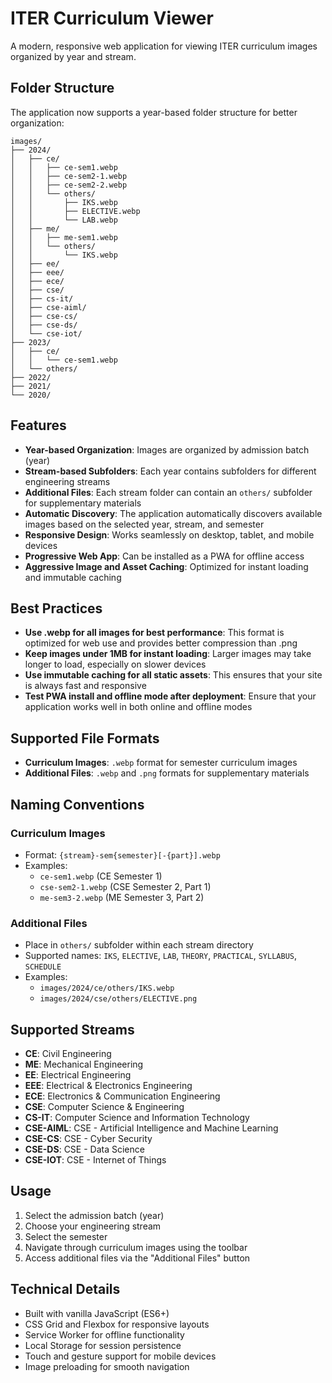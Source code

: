 # ITER Curriculum Viewer

A modern, responsive web application for viewing ITER curriculum images organized by year and stream.

## Folder Structure

The application now supports a year-based folder structure for better organization:

```
images/
├── 2024/
│   ├── ce/
│   │   ├── ce-sem1.webp
│   │   ├── ce-sem2-1.webp
│   │   ├── ce-sem2-2.webp
│   │   └── others/
│   │       ├── IKS.webp
│   │       ├── ELECTIVE.webp
│   │       └── LAB.webp
│   ├── me/
│   │   ├── me-sem1.webp
│   │   └── others/
│   │       └── IKS.webp
│   ├── ee/
│   ├── eee/
│   ├── ece/
│   ├── cse/
│   ├── cs-it/
│   ├── cse-aiml/
│   ├── cse-cs/
│   ├── cse-ds/
│   └── cse-iot/
├── 2023/
│   ├── ce/
│   │   └── ce-sem1.webp
│   └── others/
├── 2022/
├── 2021/
└── 2020/
```

## Features

- **Year-based Organization**: Images are organized by admission batch (year)
- **Stream-based Subfolders**: Each year contains subfolders for different engineering streams
- **Additional Files**: Each stream folder can contain an `others/` subfolder for supplementary materials
- **Automatic Discovery**: The application automatically discovers available images based on the selected year, stream, and semester
- **Responsive Design**: Works seamlessly on desktop, tablet, and mobile devices
- **Progressive Web App**: Can be installed as a PWA for offline access
- **Aggressive Image and Asset Caching**: Optimized for instant loading and immutable caching

## Best Practices

- **Use .webp for all images for best performance**: This format is optimized for web use and provides better compression than .png
- **Keep images under 1MB for instant loading**: Larger images may take longer to load, especially on slower devices
- **Use immutable caching for all static assets**: This ensures that your site is always fast and responsive
- **Test PWA install and offline mode after deployment**: Ensure that your application works well in both online and offline modes

## Supported File Formats

- **Curriculum Images**: `.webp` format for semester curriculum images
- **Additional Files**: `.webp` and `.png` formats for supplementary materials

## Naming Conventions

### Curriculum Images
- Format: `{stream}-sem{semester}[-{part}].webp`
- Examples:
  - `ce-sem1.webp` (CE Semester 1)
  - `cse-sem2-1.webp` (CSE Semester 2, Part 1)
  - `me-sem3-2.webp` (ME Semester 3, Part 2)

### Additional Files
- Place in `others/` subfolder within each stream directory
- Supported names: `IKS`, `ELECTIVE`, `LAB`, `THEORY`, `PRACTICAL`, `SYLLABUS`, `SCHEDULE`
- Examples:
  - `images/2024/ce/others/IKS.webp`
  - `images/2024/cse/others/ELECTIVE.png`

## Supported Streams

- **CE**: Civil Engineering
- **ME**: Mechanical Engineering
- **EE**: Electrical Engineering
- **EEE**: Electrical & Electronics Engineering
- **ECE**: Electronics & Communication Engineering
- **CSE**: Computer Science & Engineering
- **CS-IT**: Computer Science and Information Technology
- **CSE-AIML**: CSE - Artificial Intelligence and Machine Learning
- **CSE-CS**: CSE - Cyber Security
- **CSE-DS**: CSE - Data Science
- **CSE-IOT**: CSE - Internet of Things

## Usage

1. Select the admission batch (year)
2. Choose your engineering stream
3. Select the semester
4. Navigate through curriculum images using the toolbar
5. Access additional files via the "Additional Files" button

## Technical Details

- Built with vanilla JavaScript (ES6+)
- CSS Grid and Flexbox for responsive layouts
- Service Worker for offline functionality
- Local Storage for session persistence
- Touch and gesture support for mobile devices
- Image preloading for smooth navigation 